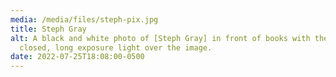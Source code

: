 ```yaml
---
media: /media/files/steph-pix.jpg
title: Steph Gray
alt: A black and white photo of [Steph Gray] in front of books with their eyes
  closed, long exposure light over the image.
date: 2022-07-25T18:08:00-0500
---
```

